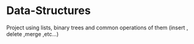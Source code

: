 # Data-Structures
  Project using lists, binary trees and common operations of them (insert , delete ,merge ,etc...)
